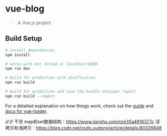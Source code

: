 # vue-blog

> A Vue.js project

## Build Setup

``` bash
# install dependencies
npm install

# serve with hot reload at localhost:8080
npm run dev

# build for production with minification
npm run build

# build for production and view the bundle analyzer report
npm run build --report
```

For a detailed explanation on how things work, check out the [guide](http://vuejs-templates.github.io/webpack/) and [docs for vue-loader](http://vuejs.github.io/vue-loader).

/***************************************************************/
/***************************************************************/
干货
map和set数据结构：https://www.jianshu.com/p/e35a4916377c
深拷贝和浅拷贝：https://blog.csdn.net/csdn_yudong/article/details/80326848
